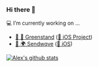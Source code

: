 ### Hi there 👋

💻  I’m currently working on ...
- [🌱 🌳  Greenstand](https://www.greenstand.org) ([📱 iOS Project](https://github.com/Greenstand/treetracker-ios))
- [💸 🌍  Sendwqve](https://www.sendwave.com) ([📱 iOS](https://apps.apple.com/gb/app/sendwave-send-money-with-love/id846717081))

[![Alex's github stats](https://github-readme-stats.vercel.app/api?username=AlexCornforth&show_icons=true)](https://github.com/AlexCornforth/github-readme-stats)
